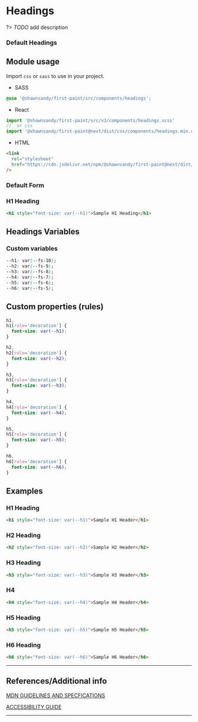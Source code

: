 # Headings

?&gt; _TODO_ add description

### Default Headings

## Module usage

Import `css` or `sass` to use in your project.

- SASS

```scss
@use '@shawnsandy/first-paint/src/components/headings';
```

- React

```jsx
import '@shawnsandy/first-paint/src/v3/components/headings.scss'
//  or css
import '@shawnsandy/first-paint@next/dist/css/components/headings.min.css'
```

- HTML

```html
<link
  rel="stylesheet"
  href="https://cdn.jsdelivr.net/npm/@shawnsandy/first-paint@next/dist/css/components/headings.min.css"
/>
```

### Default Form

### H1 Heading

```html preview
<h1 style="font-size: var(--h1)">Sample H1 Heading</h1>
```

## Headings Variables

### Custom variables

```css
--h1: var(--fs-10);
--h2: var(--fs-9);
--h3: var(--fs-8);
--h4: var(--fs-7);
--h5: var(--fs-6);
--h6: var(--fs-5);
```

## Custom properties (rules)

```css
h1,
h1[role='decoration'] {
  font-size: var(--h1);
}

h2,
h2[role='decoration'] {
  font-size: var(--h2);
}

h3,
h3[role='decoration'] {
  font-size: var(--h3);
}

h4,
h4[role='decoration'] {
  font-size: var(--h4);
}

h5,
h5[role='decoration'] {
  font-size: var(--h5);
}

h6,
h6[role='decoration'] {
  font-size: var(--h6);
}
```

## Examples

### H1 Heading

```html preview
<h1 style="font-size: var(--h1)">Sample H1 Header</h1>
```

### H2 Heading

```html preview
<h2 style="font-size: var(--h2)">Sample H2 Header</h2>
```

### H3 Heading

```html preview
<h3 style="font-size: var(--h3)">Sample H3 Header</h3>
```

### H4

```html preview
<h4 style="font-size: var(--h4)">Sample H4 Header</h4>
```

### H5 Heading

```html preview
<h5 style="font-size: var(--h5)">Sample H5 Header</h5>
```

### H6 Heading

```html preview
<h6 style="font-size: var(--h6)">Sample H6 Header</h6>
```

---

## References/Additional info

[MDN GUIDELINES AND SPECFICATIONS]()

[ACCESSIBILITY GUIDE]()

---
